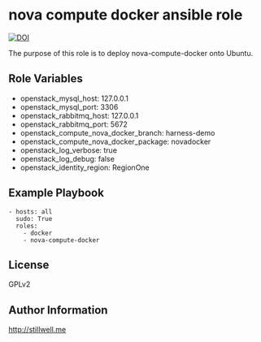 nova compute docker ansible role
================================

[![DOI](https://zenodo.org/badge/7696/harnesscloud/ansible-role-nova-compute-docker.svg)](https://zenodo.org/badge/latestdoi/7696/harnesscloud/ansible-role-nova-compute-docker)

The purpose of this role is to deploy nova-compute-docker onto Ubuntu. 

Role Variables
--------------

- openstack_mysql_host: 127.0.0.1
- openstack_mysql_port: 3306
- openstack_rabbitmq_host: 127.0.0.1
- openstack_rabbitmq_port: 5672
- openstack_compute_nova_docker_branch: harness-demo
- openstack_compute_nova_docker_package: novadocker
- openstack_log_verbose: true
- openstack_log_debug: false
- openstack_identity_region: RegionOne

Example Playbook
-------------------------

    - hosts: all
      sudo: True
      roles:
        - docker
        - nova-compute-docker

License
-------

GPLv2

Author Information
------------------

http://stillwell.me
